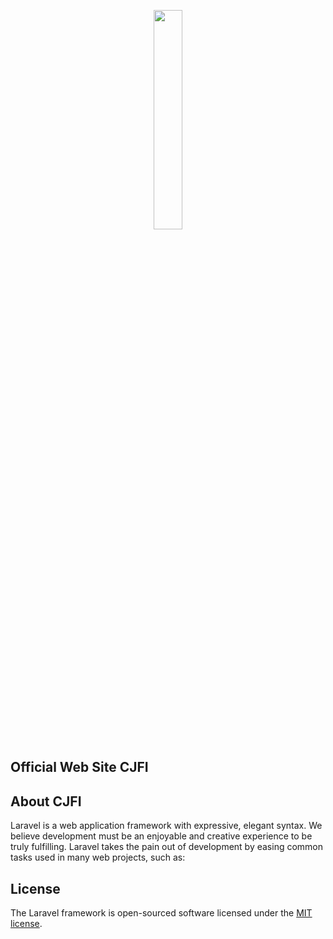 <p align="center"><a href="#" target="_blank">
    <img src="http://cjfi.co.id:8081/src/img/logo.png" width="30%"></a>
</p>

<p align="center">
    <h2>Official Web Site CJFI</h2>
</p>

## About CJFI

Laravel is a web application framework with expressive, elegant syntax. We believe development must be an enjoyable and creative experience to be truly fulfilling. Laravel takes the pain out of development by easing common tasks used in many web projects, such as:


## License

The Laravel framework is open-sourced software licensed under the [MIT license](https://opensource.org/licenses/MIT).
